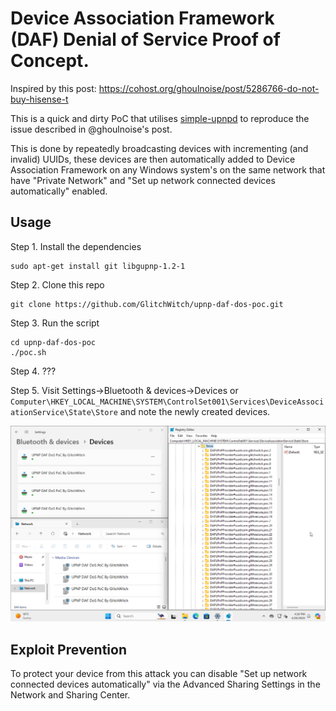 # Device Association Framework (DAF) Denial of Service Proof of Concept.

Inspired by this post: https://cohost.org/ghoulnoise/post/5286766-do-not-buy-hisense-t

This is a quick and dirty PoC that utilises [simple-upnpd](https://github.com/victronenergy/simple-upnpd) to reproduce the issue described in @ghoulnoise's post.

This is done by repeatedly broadcasting devices with incrementing (and invalid) UUIDs, these devices are then automatically added to Device Association Framework on any Windows system's on the same network that have "Private Network" and "Set up network connected devices automatically" enabled.


## Usage

Step 1. Install the dependencies

```
sudo apt-get install git libgupnp-1.2-1
```

Step 2. Clone this repo

```
git clone https://github.com/GlitchWitch/upnp-daf-dos-poc.git
```

Step 3. Run the script

```
cd upnp-daf-dos-poc
./poc.sh
```

Step 4. ???

Step 5. Visit Settings->Bluetooth & devices->Devices or `Computer\HKEY_LOCAL_MACHINE\SYSTEM\ControlSet001\Services\DeviceAssociationService\State\Store` and note the newly created devices.

![Screenshot of windows after successful exploitation](poc.png)

## Exploit Prevention

To protect your device from this attack you can disable "Set up network connected devices automatically" via the Advanced Sharing Settings in the Network and Sharing Center.
